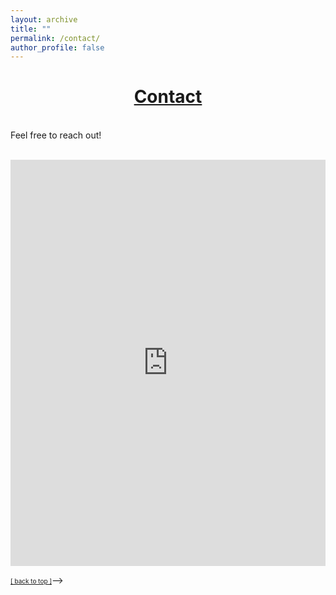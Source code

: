 ```yaml
---
layout: archive
title: ""
permalink: /contact/
author_profile: false
--- 
```


# [<center>Contact</center>](#top)

<div style="width:100%; max-width:800px; margin:auto"> 

<br>Feel free to reach out!<br><br>

<center><iframe src="https://docs.google.com/forms/d/e/1FAIpQLSfeFiKtz2fPMo_r_UwdG0eafHl5AkpF63pzR3W-hohTeSMQ2g/viewform?embedded=true" width="100%" height="650" frameborder="0" marginheight="0" marginwidth="0">Loading...</iframe></center>

<font size="1"><a class="home" href="http://www.justinmath.com/tutor/#top">[ back to top ]</a></font>-->
</div>
